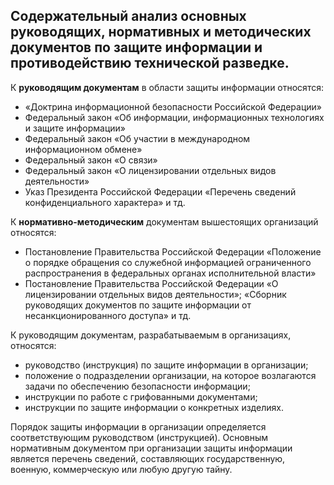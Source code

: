 ﻿## Содержательный анализ основных руководящих, нормативных и методических документов по защите информации и противодействию технической разведке.
К **руководящим документам** в области защиты информации относятся:
- «Доктрина информационной безопасности Российской Федерации»
- Федеральный закон «Об информации, информационных технологиях и защите информации»
- Федеральный закон «Об участии в международном информационном обмене»
- Федеральный закон «О связи»
- Федеральный закон «О лицензировании отдельных видов деятельности»
- Указ Президента Российской Федерации «Перечень сведений конфиденциального характера» и тд.

К **нормативно-методическим** документам вышестоящих организаций относятся:

-  Постановление Правительства Российской Федерации «Положение о порядке обращения со служебной информацией ограниченного распространения в федеральных органах исполнительной власти»
- Постановление Правительства Российской Федерации «О лицензировании отдельных видов деятельности»; «Сборник руководящих документов по защите информации от несанкционированного доступа» и тд.

К руководящим документам, разрабатываемым в организациях, относятся:
- руководство (инструкция) по защите информации в организации;
- положение о подразделении организации, на которое возлагаются задачи по обеспечению безопасности информации;
- инструкции по работе с грифованными документами;
- инструкции по защите информации о конкретных изделиях. 

Порядок защиты информации в организации определяется соответствующим руководством (инструкцией). Основным нормативным документом при организации защиты информации является перечень сведений, составляющих государственную, военную, коммерческую или любую другую тайну.




